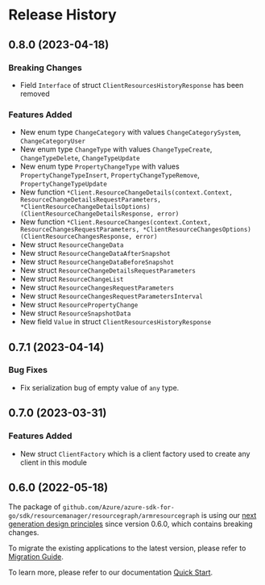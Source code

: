 # Release History

## 0.8.0 (2023-04-18)
### Breaking Changes

- Field `Interface` of struct `ClientResourcesHistoryResponse` has been removed

### Features Added

- New enum type `ChangeCategory` with values `ChangeCategorySystem`, `ChangeCategoryUser`
- New enum type `ChangeType` with values `ChangeTypeCreate`, `ChangeTypeDelete`, `ChangeTypeUpdate`
- New enum type `PropertyChangeType` with values `PropertyChangeTypeInsert`, `PropertyChangeTypeRemove`, `PropertyChangeTypeUpdate`
- New function `*Client.ResourceChangeDetails(context.Context, ResourceChangeDetailsRequestParameters, *ClientResourceChangeDetailsOptions) (ClientResourceChangeDetailsResponse, error)`
- New function `*Client.ResourceChanges(context.Context, ResourceChangesRequestParameters, *ClientResourceChangesOptions) (ClientResourceChangesResponse, error)`
- New struct `ResourceChangeData`
- New struct `ResourceChangeDataAfterSnapshot`
- New struct `ResourceChangeDataBeforeSnapshot`
- New struct `ResourceChangeDetailsRequestParameters`
- New struct `ResourceChangeList`
- New struct `ResourceChangesRequestParameters`
- New struct `ResourceChangesRequestParametersInterval`
- New struct `ResourcePropertyChange`
- New struct `ResourceSnapshotData`
- New field `Value` in struct `ClientResourcesHistoryResponse`


## 0.7.1 (2023-04-14)
### Bug Fixes

- Fix serialization bug of empty value of `any` type.


## 0.7.0 (2023-03-31)
### Features Added

- New struct `ClientFactory` which is a client factory used to create any client in this module


## 0.6.0 (2022-05-18)

The package of `github.com/Azure/azure-sdk-for-go/sdk/resourcemanager/resourcegraph/armresourcegraph` is using our [next generation design principles](https://azure.github.io/azure-sdk/general_introduction.html) since version 0.6.0, which contains breaking changes.

To migrate the existing applications to the latest version, please refer to [Migration Guide](https://aka.ms/azsdk/go/mgmt/migration).

To learn more, please refer to our documentation [Quick Start](https://aka.ms/azsdk/go/mgmt).